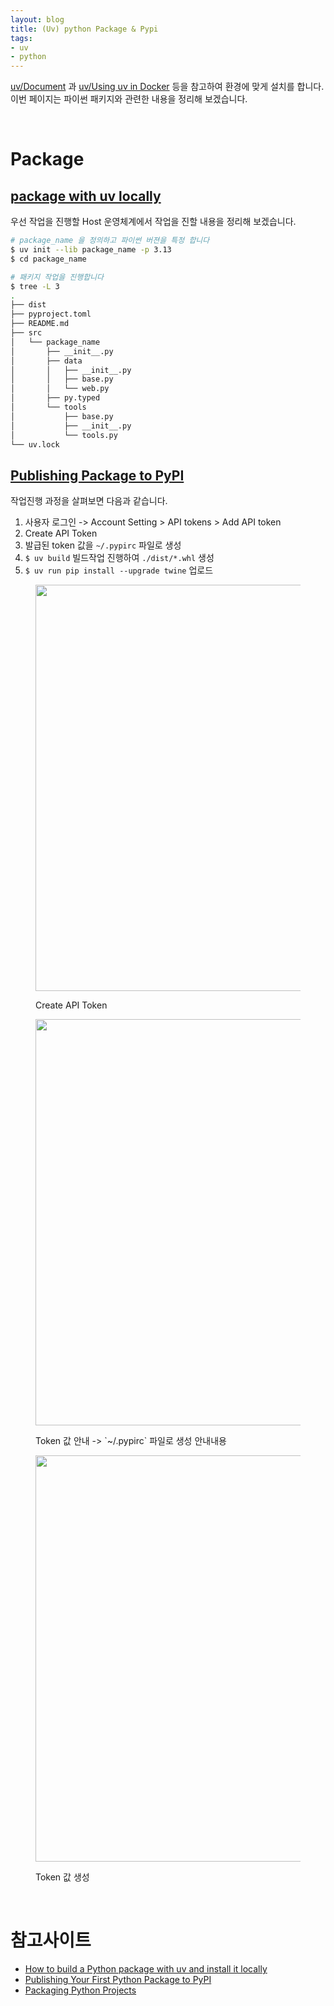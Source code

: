 ```yaml
---
layout: blog
title: (Uv) python Package & Pypi
tags:
- uv
- python
---
```


[uv/Document](https://docs.astral.sh/uv/) 과 [uv/Using uv in Docker](https://docs.astral.sh/uv/guides/integration/docker/#installing-uv) 등을 참고하여 환경에 맞게 설치를 합니다. 이번 페이지는 파이썬 패키지와 관련한 내용을 정리해 보겠습니다.

<br/>

# Package
## [package with uv locally](https://www.sarahglasmacher.com/how-to-build-python-package-uv/)
우선 작업을 진행할 Host 운영체계에서 작업을 진할 내용을 정리해 보겠습니다.
```bash
# package_name 을 정의하고 파이썬 버젼을 특정 합니다
$ uv init --lib package_name -p 3.13
$ cd package_name

# 패키지 작업을 진행합니다
$ tree -L 3
.
├── dist
├── pyproject.toml
├── README.md
├── src
│   └── package_name
│       ├── __init__.py
│       ├── data
│       │   ├── __init__.py
│       │   ├── base.py
│       │   └── web.py
│       ├── py.typed
│       └── tools
│           ├── base.py
│           ├── __init__.py
│           └── tools.py
└── uv.lock
```

## [Publishing Package to PyPI](https://pydevtools.com/handbook/tutorial/publishing-your-first-python-package-to-pypi/)
작업진행 과정을 살펴보면 다음과 같습니다.
1. 사용자 로그인 -> Account Setting > API tokens > Add API token
1. Create API Token
1. 발급된 token 값을 `~/.pypirc` 파일로 생성
1. `$ uv build` 빌드작업 진행하여 `./dist/*.whl` 생성
1. `$ uv run pip install --upgrade twine` 업로드

<figure class="align-center">
  <p style="text-align: center">
  <img width="650px" src="{{site.baseurl}}/assets/linux/pypi_token-01.jpg">
  <figcaption>Create API Token</figcaption>
  </p>
</figure>

<figure class="align-center">
  <p style="text-align: center">
  <img width="650px" src="{{site.baseurl}}/assets/linux/pypi_token-02.jpg">
  <figcaption>Token 값 안내 -> `~/.pypirc` 파일로 생성 안내내용</figcaption>
  </p>
</figure>

<figure class="align-center">
  <p style="text-align: center">
  <img width="650px" src="{{site.baseurl}}/assets/linux/pypi_token-03.jpg">
  <figcaption>Token 값 생성</figcaption>
  </p>
</figure>

<br/>

# 참고사이트
- [How to build a Python package with uv and install it locally](https://www.sarahglasmacher.com/how-to-build-python-package-uv/)
- [Publishing Your First Python Package to PyPI](https://pydevtools.com/handbook/tutorial/publishing-your-first-python-package-to-pypi/)
- [Packaging Python Projects](https://packaging.python.org/en/latest/tutorials/packaging-projects/)